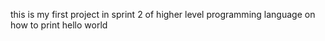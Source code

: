 this is my first project in sprint 2 of higher level programming language on how to print hello world
